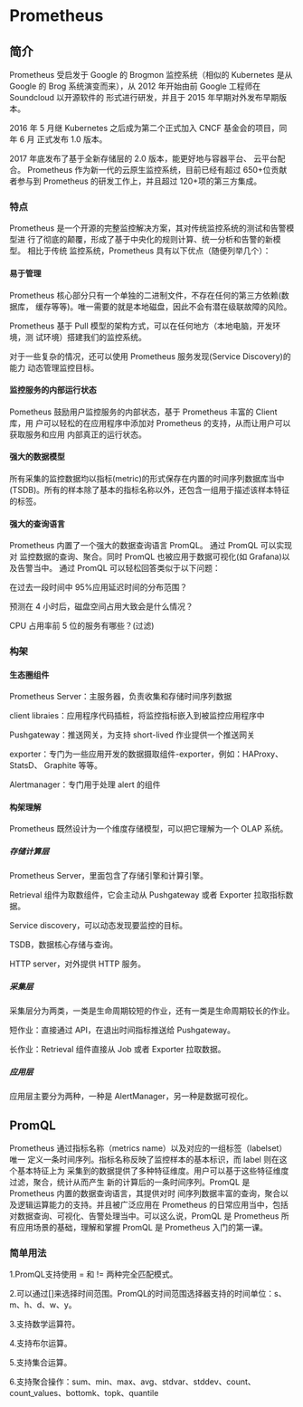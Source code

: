 # Prometheus

## 简介

Prometheus 受启发于 Google 的 Brogmon 监控系统（相似的 Kubernetes 是从 Google 的 Brog 系统演变而来），从 2012 年开始由前 Google 工程师在 Soundcloud 以开源软件的 形式进行研发，并且于 2015 年早期对外发布早期版本。 

2016 年 5 月继 Kubernetes 之后成为第二个正式加入 CNCF 基金会的项目，同年 6 月 正式发布 1.0 版本。

2017 年底发布了基于全新存储层的 2.0 版本，能更好地与容器平台、 云平台配合。 Prometheus 作为新一代的云原生监控系统，目前已经有超过 650+位贡献者参与到 Prometheus 的研发工作上，并且超过 120+项的第三方集成。

### 特点

Prometheus 是一个开源的完整监控解决方案，其对传统监控系统的测试和告警模型进 行了彻底的颠覆，形成了基于中央化的规则计算、统一分析和告警的新模型。 相比于传统 监控系统，Prometheus 具有以下优点（随便列举几个）：

#### 易于管理

Prometheus 核心部分只有一个单独的二进制文件，不存在任何的第三方依赖(数据库， 缓存等等)。唯一需要的就是本地磁盘，因此不会有潜在级联故障的风险。 

Prometheus 基于 Pull 模型的架构方式，可以在任何地方（本地电脑，开发环境，测 试环境）搭建我们的监控系统。 

对于一些复杂的情况，还可以使用 Prometheus 服务发现(Service Discovery)的能力 动态管理监控目标。

#### 监控服务的内部运行状态

Pometheus 鼓励用户监控服务的内部状态，基于 Prometheus 丰富的 Client 库，用 户可以轻松的在应用程序中添加对 Prometheus 的支持，从而让用户可以获取服务和应用 内部真正的运行状态。

#### 强大的数据模型

所有采集的监控数据均以指标(metric)的形式保存在内置的时间序列数据库当中 (TSDB)。所有的样本除了基本的指标名称以外，还包含一组用于描述该样本特征的标签。

#### 强大的查询语言

Prometheus 内置了一个强大的数据查询语言 PromQL。 通过 PromQL 可以实现对 监控数据的查询、聚合。同时 PromQL 也被应用于数据可视化(如 Grafana)以及告警当中。 通过 PromQL 可以轻松回答类似于以下问题： 

在过去一段时间中 95%应用延迟时间的分布范围？ 

预测在 4 小时后，磁盘空间占用大致会是什么情况？ 

CPU 占用率前 5 位的服务有哪些？(过滤)

### 构架

#### 生态圈组件

Prometheus Server：主服务器，负责收集和存储时间序列数据 

client libraies：应用程序代码插桩，将监控指标嵌入到被监控应用程序中 

Pushgateway：推送网关，为支持 short-lived 作业提供一个推送网关 

exporter：专门为一些应用开发的数据摄取组件-exporter，例如：HAProxy、StatsD、 Graphite 等等。  

Alertmanager：专门用于处理 alert 的组件

#### 构架理解

Prometheus 既然设计为一个维度存储模型，可以把它理解为一个 OLAP 系统。

##### 存储计算层

Prometheus Server，里面包含了存储引擎和计算引擎。 

Retrieval 组件为取数组件，它会主动从 Pushgateway 或者 Exporter 拉取指标数据。 

Service discovery，可以动态发现要监控的目标。 

TSDB，数据核心存储与查询。 

HTTP server，对外提供 HTTP 服务。

##### 采集层

采集层分为两类，一类是生命周期较短的作业，还有一类是生命周期较长的作业。 

短作业：直接通过 API，在退出时间指标推送给 Pushgateway。 

长作业：Retrieval 组件直接从 Job 或者 Exporter 拉取数据。

##### 应用层

应用层主要分为两种，一种是 AlertManager，另一种是数据可视化。

## PromQL

Prometheus 通过指标名称（metrics name）以及对应的一组标签（labelset）唯一 定义一条时间序列。指标名称反映了监控样本的基本标识，而 label 则在这个基本特征上为 采集到的数据提供了多种特征维度。用户可以基于这些特征维度过滤，聚合，统计从而产生 新的计算后的一条时间序列。PromQL 是 Prometheus 内置的数据查询语言，其提供对时 间序列数据丰富的查询，聚合以及逻辑运算能力的支持。并且被广泛应用在 Prometheus 的日常应用当中，包括对数据查询、可视化、告警处理当中。可以这么说，PromQL 是 Prometheus 所有应用场景的基础，理解和掌握 PromQL 是 Prometheus 入门的第一课。

### 简单用法

1.PromQL支持使用 = 和 != 两种完全匹配模式。

2.可以通过[]来选择时间范围。PromQL的时间范围选择器支持的时间单位：s、m、h、d、w、y。

3.支持数学运算符。

4.支持布尔运算。

5.支持集合运算。

6.支持聚合操作：sum、min、max、avg、stdvar、stddev、count、count_values、bottomk、topk、quantile

